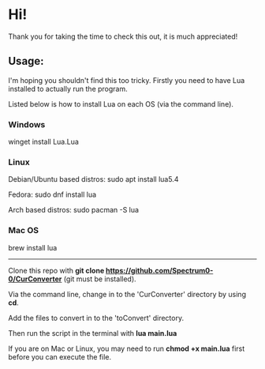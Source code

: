 # Hi!

Thank you for taking the time to check this out, it is much appreciated!

## Usage:
I'm hoping you shouldn't find this too tricky. Firstly you need to have Lua installed to actually run the program.

Listed below is how to install Lua on each OS (via the command line).

### Windows

winget install Lua.Lua

### Linux

Debian/Ubuntu based distros: sudo apt install lua5.4

Fedora: sudo dnf install lua

Arch based distros:  sudo pacman -S lua

### Mac OS

brew install lua

----------

Clone this repo with **git clone https://github.com/Spectrum0-0/CurConverter** (git must be installed).

Via the command line, change in to the 'CurConverter' directory by using **cd**.

Add the files to convert in to the 'toConvert' directory.

Then run the script in the terminal with **lua main.lua**

If you are on Mac or Linux, you may need to run **chmod +x main.lua** first before you can execute the file.
